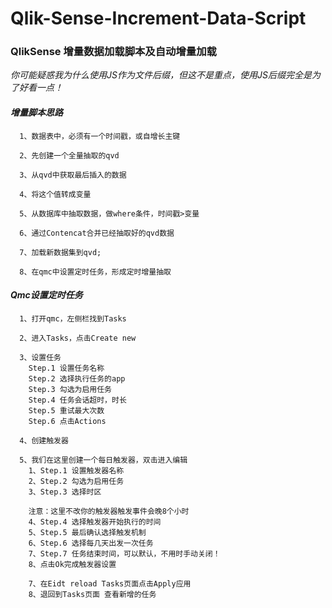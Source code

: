 # Qlik-Sense-Increment-Data-Script 

### QlikSense 增量数据加载脚本及自动增量加载

*你可能疑惑我为什么使用JS作为文件后缀，但这不是重点，使用JS后缀完全是为了好看一点！*

#### ***增量脚本思路***
```
  1、数据表中，必须有一个时间戳，或自增长主键

  2、先创建一个全量抽取的qvd

  3、从qvd中获取最后插入的数据

  4、将这个值转成变量

  5、从数据库中抽取数据，做where条件，时间戳>变量

  6、通过Contencat合并已经抽取好的qvd数据

  7、加载新数据集到qvd;

  8、在qmc中设置定时任务，形成定时增量抽取
```

#### ***Qmc设置定时任务***
```
  1、打开qmc，左侧栏找到Tasks

  2、进入Tasks，点击Create new

  3、设置任务
    Step.1 设置任务名称
    Step.2 选择执行任务的app
    Step.3 勾选为启用任务
    Step.4 任务会话超时，时长
    Step.5 重试最大次数
    Step.6 点击Actions

  4、创建触发器

  5、我们在这里创建一个每日触发器，双击进入编辑
    1、Step.1 设置触发器名称
    2、Step.2 勾选为启用任务
    3、Step.3 选择时区

    注意：这里不改你的触发器触发事件会晚8个小时
    4、Step.4 选择触发器开始执行的时间
    5、Step.5 最后确认选择触发机制
    6、Step.6 选择每几天出发一次任务
    7、Step.7 任务结束时间，可以默认，不用时手动关闭！
    8、点击Ok完成触发器设置

    7、在Eidt reload Tasks页面点击Apply应用
    8、退回到Tasks页面 查看新增的任务

```